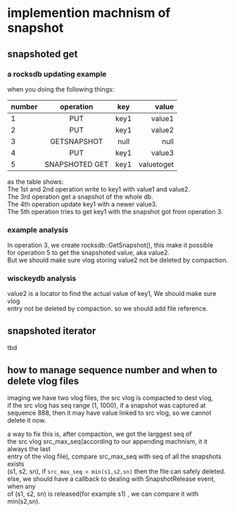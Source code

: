 # implemention machnism of snapshot

## snapshoted get
### a rocksdb updating example
when you doing the following things:

| number | operation | key | value  | 
| ------ |:---------:|:-----:| ------:|
| 1 | PUT | key1 | value1 |
| 2 | PUT | key1 | value2 |
| 3 | GETSNAPSHOT | null | null |
| 4 | PUT | key1 | value3 |
| 5 | SNAPSHOTED GET | key1 | valuetoget |

as the table shows:  
The 1st and 2nd operation write to key1 with value1 and value2.  
The 3rd operation get a snapshot of the whole db.  
The 4th operation update key1 with a newer value3.  
The 5th operation tries to get key1 with the snapshot got from operation 3.  

### example analysis
In operation 3, we create rocksdb::GetSnapshot(), this make it possible  
for operation 5 to get the snapshoted value, aka value2.  
But we should make sure vlog storing value2 not be deleted by compaction.  

### wisckeydb analysis
value2 is a locator to find the actual value of key1, We should make sure vlog  
entry not be deleted by compaction. so we should add file reference.  


## snapshoted iterator
tbd

## how to manage sequence number and when to delete vlog files
imaging we have two vlog files, the src vlog is compacted to dest vlog,   
if the src vlog has seq range (1, 1000), if a snapshot was captured at  
sequence 888, then it may have value linked to src vlog, so we cannot   
delete it now.  

a way to fix this is, after compaction, we got the larggest seq of  
the src vlog src_max_seq(according to our appending machnism, it it always the last  
entry of the vlog file), compare src_max_seq with seq of all the snapshots exists  
(s1, s2, sn), if ```src_max_seq < min(s1,s2,sn)``` then the file can safely deleted.  
else, we should have a callback to dealing with SnapshotRelease event, when any   
of (s1, s2, sn) is released(for example s1) , we can compare it with min(s2,sn).

